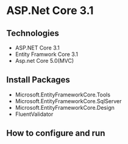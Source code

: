 # ASP.Net Core 3.1 
## Technologies
- ASP.NET Core 3.1
- Entity Framwork Core 3.1
- Asp.net Core 5.0(MVC)

## Install Packages
- Microsoft.EntityFrameworkCore.Tools
- Microsoft.EntityFrameworkCore.SqlServer
- Microsoft.EntityFrameworkCore.Design
- FluentValidator
## How to configure and run